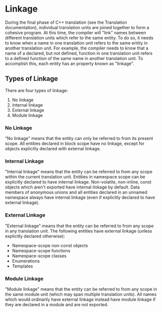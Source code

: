 # Linkage

During the final phase of C++ translation (see the Translation documentation), individual translation units are joined together to form a cohesive program. At this time, the compiler will "link" names between different translation units which refer to the same entity. To do so, it needs to know when a name in one translation unit refers to the same entity in another translation unit. For example, the compiler needs to know that a name of a declared, but not defined, function in one translation unit refers to a defined function of the same name in another translation unit. To accomplish this, each entity has an property known as "linkage".

## Types of Linkage

There are four types of linkage:
1. No linkage
2. Internal linkage
3. External linkage
4. Module linkage

### No Linkage

"No linkage" means that the entity can only be referred to from its present scope. All entities declared in block scope have no linkage, except for objects explicitly declared with external linkage.

### Internal Linkage

"Internal linkage" means that the entity can be referred to from any scope within the current translation unit. Entities in namespace scope can be explicitly declared to have internal linkage. Non-volatile, non-inline, const objects which aren't exported have internal linkage by default. Data members of anonymous unions and all entities declared in an unnamed namespace always have internal linkage (even if explicitly declared to have external linkage).

### External Linkage

"External linkage" means that the entity can be referred to from any scope in any translation unit. The following entities have external linkage (unless explicitly declared otherwise):
* Namespace-scope non-const objects
* Namespace-scope functions
* Namespace-scope classes
* Enumerations
* Templates

### Module Linkage

"Module linkage" means that the entity can be referred to from any scope in the same module unit (which may span multiple translation units). All names which would ordinarily have external linkage instead have module linkage if they are declared in a module and are not exported.
